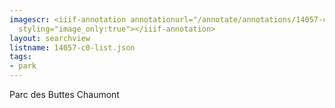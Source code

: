 ```yaml
---
imagescr: <iiif-annotation annotationurl="/annotate/annotations/14057-c0-001.json"
  styling="image_only:true"></iiif-annotation>
layout: searchview
listname: 14057-c0-list.json
tags:
- park
---
```

Parc des Buttes Chaumont